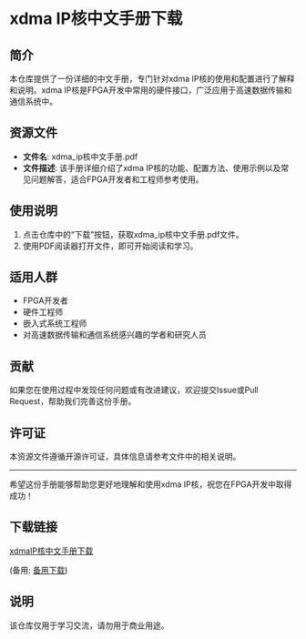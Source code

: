 # xdma IP核中文手册下载

## 简介
本仓库提供了一份详细的中文手册，专门针对xdma IP核的使用和配置进行了解释和说明。xdma IP核是FPGA开发中常用的硬件接口，广泛应用于高速数据传输和通信系统中。

## 资源文件
- **文件名**: xdma_ip核中文手册.pdf
- **文件描述**: 该手册详细介绍了xdma IP核的功能、配置方法、使用示例以及常见问题解答，适合FPGA开发者和工程师参考使用。

## 使用说明
1. 点击仓库中的“下载”按钮，获取xdma_ip核中文手册.pdf文件。
2. 使用PDF阅读器打开文件，即可开始阅读和学习。

## 适用人群
- FPGA开发者
- 硬件工程师
- 嵌入式系统工程师
- 对高速数据传输和通信系统感兴趣的学者和研究人员

## 贡献
如果您在使用过程中发现任何问题或有改进建议，欢迎提交Issue或Pull Request，帮助我们完善这份手册。

## 许可证
本资源文件遵循开源许可证，具体信息请参考文件中的相关说明。

---
希望这份手册能够帮助您更好地理解和使用xdma IP核，祝您在FPGA开发中取得成功！

## 下载链接
[xdmaIP核中文手册下载](https://pan.quark.cn/s/4e6d3ca77cbc) 

(备用: [备用下载](https://pan.baidu.com/s/1tfLKCSfJhd5iwxXKD1YtWg?pwd=1234))

## 说明

该仓库仅用于学习交流，请勿用于商业用途。
